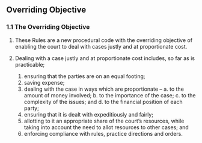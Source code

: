## Overriding Objective

### 1.1	The Overriding Objective

1.  These Rules are a new procedural code with the overriding objective of enabling the court to deal with cases justly and at proportionate cost.

2.  Dealing with a case justly and at proportionate cost includes, so far as is practicable;
    1.  ensuring that the parties are on an equal footing;
    2.  saving expense;
    3.  dealing with the case in ways which are proportionate –
       a.  to the amount of money involved;
       b.  to the importance of the case;
       c.  to the complexity of the issues; and
       d.  to the financial position of each party;
    4.  ensuring that it is dealt with expeditiously and fairly;
    5. allotting to it an appropriate share of the court’s resources, while taking into account the need to allot resources to other        cases; and
    6.  enforcing compliance with rules, practice directions and orders.
